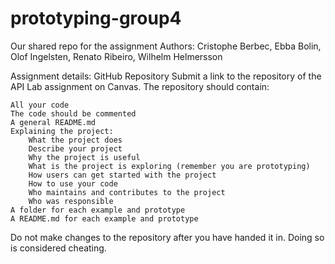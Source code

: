 # prototyping-group4
Our shared repo for the assignment
Authors: Cristophe Berbec, Ebba Bolin, Olof Ingelsten, Renato Ribeiro, Wilhelm Helmersson

Assignment details:
GitHub Repository
Submit a link to the repository of the API Lab assignment on Canvas. The  repository should contain:

    All your code
    The code should be commented
    A general README.md
    Explaining the project:
        What the project does
        Describe your project
        Why the project is useful
        What is the project is exploring (remember you are prototyping)
        How users can get started with the project
        How to use your code
        Who maintains and contributes to the project
        Who was responsible
    A folder for each example and prototype
    A README.md for each example and prototype

Do not make changes to the repository after you have handed it in. Doing so is considered cheating.
